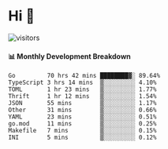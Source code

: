 # Hi 👋
 
![visitors](https://visitor-badge.glitch.me/badge?page_id=sorcererxw.sorcererx)

#### 📊 Monthly Development Breakdown

<!--START_SECTION:waka-->
```text
Go         70 hrs 42 mins ████████▓░ 89.64%
TypeScript 3 hrs 14 mins  ▒░░░░░░░░░ 4.10%
TOML       1 hr 23 mins   ▒░░░░░░░░░ 1.77%
Thrift     1 hr 12 mins   ▒░░░░░░░░░ 1.54%
JSON       55 mins        ▒░░░░░░░░░ 1.17%
Other      31 mins        ▒░░░░░░░░░ 0.66%
YAML       23 mins        ▒░░░░░░░░░ 0.51%
go.mod     11 mins        ▒░░░░░░░░░ 0.25%
Makefile   7 mins         ▒░░░░░░░░░ 0.15%
INI        5 mins         ▒░░░░░░░░░ 0.12%
```
<!--END_SECTION:waka-->
